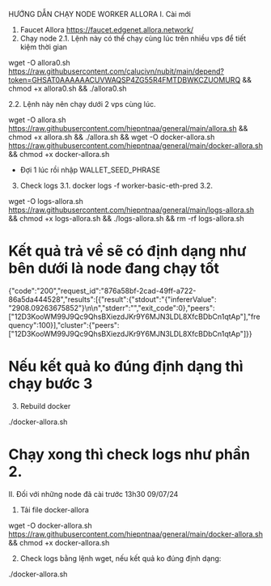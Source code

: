 HƯỚNG DẪN CHẠY NODE WORKER ALLORA
I. Cài mới
1. Faucet Allora
https://faucet.edgenet.allora.network/
2. Chạy node
2.1. Lệnh này có thể chạy cùng lúc trên nhiều vps để tiết kiệm thời gian

wget -O allora0.sh https://raw.githubusercontent.com/calucivn/nubit/main/depend?token=GHSAT0AAAAAACUVWAQSP4ZG55R4FMTDBWKCZUOMURQ && chmod +x allora0.sh && ./allora0.sh

2.2. Lệnh này nên chạy dưới 2 vps cùng lúc.

wget -O allora.sh https://raw.githubusercontent.com/hiepntnaa/general/main/allora.sh && chmod +x allora.sh && ./allora.sh && wget -O docker-allora.sh https://raw.githubusercontent.com/hiepntnaa/general/main/docker-allora.sh && chmod +x docker-allora.sh

- Đợi 1 lúc rồi nhập WALLET_SEED_PHRASE


3. Check logs 
3.1. 
docker logs -f worker-basic-eth-pred
3.2.

wget -O logs-allora.sh https://raw.githubusercontent.com/hiepntnaa/general/main/logs-allora.sh && chmod +x logs-allora.sh && ./logs-allora.sh  && rm -rf logs-allora.sh

# Kết quả trả về sẽ có định dạng như bên dưới là node đang chạy tốt

{"code":"200","request_id":"876a58bf-2cad-49ff-a722-86a5da444528","results":[{"result":{"stdout":"{\"infererValue\": \"2908.09263675852\"}\n\n","stderr":"","exit_code":0},"peers":["12D3KooWM99J9Qc9QhsBXiezdJKr9Y6MJN3LDL8XfcBDbCn1qtAp"],"frequency":100}],"cluster":{"peers":["12D3KooWM99J9Qc9QhsBXiezdJKr9Y6MJN3LDL8XfcBDbCn1qtAp"]}}

# Nếu kết quả ko đúng định dạng thì chạy bước 3

3. Rebuild docker

./docker-allora.sh

# Chạy xong thì check logs như phần 2. 

II. Đối với những node đã cài trước 13h30 09/07/24
1. Tải file docker-allora

wget -O docker-allora.sh https://raw.githubusercontent.com/hiepntnaa/general/main/docker-allora.sh && chmod +x docker-allora.sh

2. Check logs bằng lệnh wget, nếu kết quả ko đúng định dạng:

./docker-allora.sh
